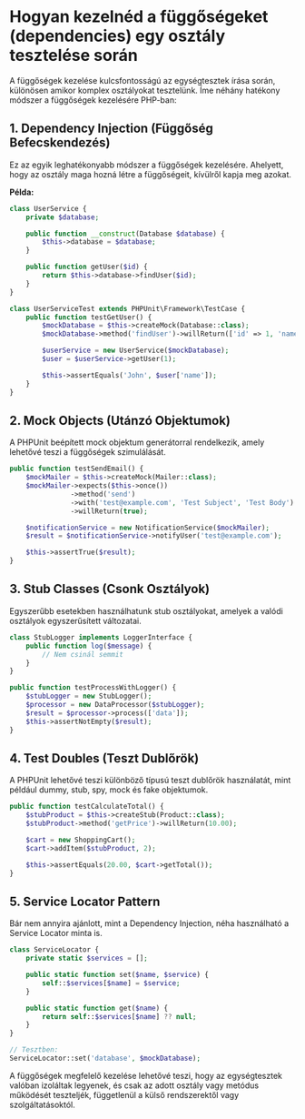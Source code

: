 # Hogyan kezelnéd a függőségeket (dependencies) egy osztály tesztelése során

A függőségek kezelése kulcsfontosságú az egységtesztek írása során, különösen amikor komplex osztályokat tesztelünk. Íme néhány hatékony módszer a függőségek kezelésére PHP-ban:

## 1. Dependency Injection (Függőség Befecskendezés)

Ez az egyik leghatékonyabb módszer a függőségek kezelésére. Ahelyett, hogy az osztály maga hozná létre a függőségeit, kívülről kapja meg azokat.

**Példa:**

```php
class UserService {
    private $database;

    public function __construct(Database $database) {
        $this->database = $database;
    }

    public function getUser($id) {
        return $this->database->findUser($id);
    }
}

class UserServiceTest extends PHPUnit\Framework\TestCase {
    public function testGetUser() {
        $mockDatabase = $this->createMock(Database::class);
        $mockDatabase->method('findUser')->willReturn(['id' => 1, 'name' => 'John']);

        $userService = new UserService($mockDatabase);
        $user = $userService->getUser(1);

        $this->assertEquals('John', $user['name']);
    }
}
```

## 2. Mock Objects (Utánzó Objektumok)

A PHPUnit beépített mock objektum generátorral rendelkezik, amely lehetővé teszi a függőségek szimulálását.

```php
public function testSendEmail() {
    $mockMailer = $this->createMock(Mailer::class);
    $mockMailer->expects($this->once())
               ->method('send')
               ->with('test@example.com', 'Test Subject', 'Test Body')
               ->willReturn(true);

    $notificationService = new NotificationService($mockMailer);
    $result = $notificationService->notifyUser('test@example.com');

    $this->assertTrue($result);
}
```

## 3. Stub Classes (Csonk Osztályok)

Egyszerűbb esetekben használhatunk stub osztályokat, amelyek a valódi osztályok egyszerűsített változatai.

```php
class StubLogger implements LoggerInterface {
    public function log($message) {
        // Nem csinál semmit
    }
}

public function testProcessWithLogger() {
    $stubLogger = new StubLogger();
    $processor = new DataProcessor($stubLogger);
    $result = $processor->process(['data']);
    $this->assertNotEmpty($result);
}
```

## 4. Test Doubles (Teszt Dublőrök)

A PHPUnit lehetővé teszi különböző típusú teszt dublőrök használatát, mint például dummy, stub, spy, mock és fake objektumok.

```php
public function testCalculateTotal() {
    $stubProduct = $this->createStub(Product::class);
    $stubProduct->method('getPrice')->willReturn(10.00);

    $cart = new ShoppingCart();
    $cart->addItem($stubProduct, 2);

    $this->assertEquals(20.00, $cart->getTotal());
}
```

## 5. Service Locator Pattern

Bár nem annyira ajánlott, mint a Dependency Injection, néha használható a Service Locator minta is.

```php
class ServiceLocator {
    private static $services = [];

    public static function set($name, $service) {
        self::$services[$name] = $service;
    }

    public static function get($name) {
        return self::$services[$name] ?? null;
    }
}

// Tesztben:
ServiceLocator::set('database', $mockDatabase);
```

A függőségek megfelelő kezelése lehetővé teszi, hogy az egységtesztek valóban izoláltak legyenek, és csak az adott osztály vagy metódus működését teszteljék, függetlenül a külső rendszerektől vagy szolgáltatásoktól.